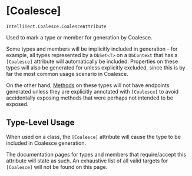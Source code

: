 
# [Coalesce]

`IntelliTect.Coalesce.CoalesceAttribute`

Used to mark a type or member for generation by Coalesce.

Some types and members will be implicitly included in generation - for example, all types represented by a `DbSet<T>` on a `DbContext` that has a `[Coalesce]` attribute will automatically be included. Properties on these types will also be generated for unless explicitly excluded, since this is by far the most common usage scenario in Coalesce.

On the other hand, [Methods](/modeling/model-components/methods.md) on these types will not have endpoints generated unless they are explicitly annotated with `[Coalesce]` to avoid accidentally exposing methods that were perhaps not intended to be exposed.

## Type-Level Usage

When used on a class, the `[Coalesce]` attribute will cause the type to be included in Coalesce generation.

The documentation pages for types and members that require/accept this attribute will state as such. An exhaustive list of all valid targets for `[Coalesce]` will not be found on this page.
